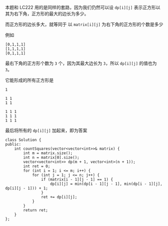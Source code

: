 本题和 LC222 用的是同样的套路，因为我们仍然可以设 `dp[i][j]` 表示正方形以其为右下角，正方形的最大的边长为多少。

而正方形的边长多大，就等同于 以 `matrix[i][j]` 为右下角的正方形的个数是多少

例如
```
[0,1,1,1]
[1,1,1,1]
[0,1,1,1]
```

最右下角的正方形个数为 `3` 个，因为其最大边长为 `3`，所以 `dp[i][j]` 的值也为 `3`。

它能形成的所有正方形是
```
1
```

```
1 1
1 1
```

```
1 1 1
1 1 1
1 1 1
```

最后将所有的 `dp[i][j]` 加起来，即为答案

```
class Solution {
public:
    int countSquares(vector<vector<int>>& matrix) {
        int m = matrix.size();
        int n = matrix[0].size();
        vector<vector<int>> dp(m + 1, vector<int>(n + 1));
        int ret = 0;
        for (int i = 1; i <= m; i++) {
            for (int j = 1; j <= n; j++) {
                if (matrix[i - 1][j - 1] == 1) {
                    dp[i][j] = min(dp[i - 1][j - 1], min(dp[i - 1][j], dp[i][j - 1])) + 1; 
                }
                ret += dp[i][j];
            }
        }
        return ret;
    }
};
```